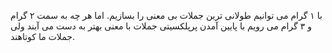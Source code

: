 با ۱ گرام می توانیم طولانی ترین جملات بی معنی را بسازیم.
اما هر چه به سمت ۲ گرام و ۳ گرام می رویم با پایین آمدن پرپلکسیتی جملات با معنی بهتر به دست می آبند ولی جملات ما کوتاهند.